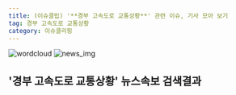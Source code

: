 ```yaml
---
title: (이슈클립) '**경부 고속도로 교통상황**' 관련 이슈, 기사 모아 보기
tag: 경부 고속도로 교통상황
category: 이슈클리핑
---
```

![wordcloud](https://s3.ap-northeast-2.amazonaws.com/lyrics101-wordcloud/2018-09-23-1537652766.png)
![news_img](https://user-images.githubusercontent.com/42597476/44507050-1206f400-a6e4-11e8-8d98-7ffbfebb353f.png)
## **'**경부 고속도로 교통상황**'** 뉴스속보 검색결과

